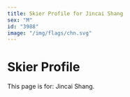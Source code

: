 ```yaml
---
title: Skier Profile for Jincai Shang
sex: "M"
id: "3988"
image: "/img/flags/chn.svg" 
---
```


# Skier Profile

This page is for: Jincai Shang.
    